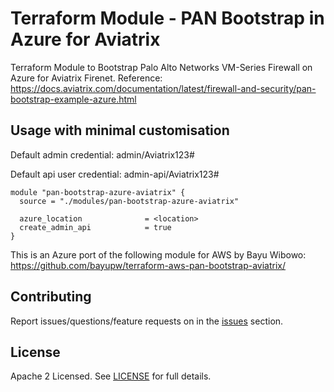 # Terraform Module - PAN Bootstrap in Azure for Aviatrix


Terraform Module to Bootstrap Palo Alto Networks VM-Series Firewall on Azure for Aviatrix Firenet.
Reference: https://docs.aviatrix.com/documentation/latest/firewall-and-security/pan-bootstrap-example-azure.html

## Usage with minimal customisation
Default admin credential: admin/Aviatrix123#

Default api user credential: admin-api/Aviatrix123#

```hcl
module "pan-bootstrap-azure-aviatrix" {
  source = "./modules/pan-bootstrap-azure-aviatrix"

  azure_location              = <location>
  create_admin_api            = true
}
```

This is an Azure port of the following module for AWS by Bayu Wibowo:
https://github.com/bayupw/terraform-aws-pan-bootstrap-aviatrix/

## Contributing

Report issues/questions/feature requests on in the [issues](https://github.com/nickda/pan-bootstrap-azure-aviatrix/issues/new) section.

## License

Apache 2 Licensed. See [LICENSE](https://github.com/nickda/pan-bootstrap-azure-aviatrix/tree/master/LICENSE) for full details.

